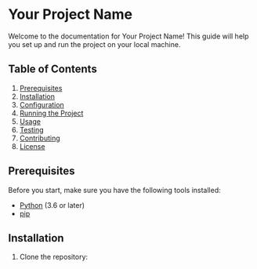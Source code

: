  
# Your Project Name

Welcome to the documentation for Your Project Name! This guide will help you set up and run the project on your local machine.

## Table of Contents

1. [Prerequisites](#prerequisites)
2. [Installation](#installation)
3. [Configuration](#configuration)
4. [Running the Project](#running-the-project)
5. [Usage](#usage)
6. [Testing](#testing)
7. [Contributing](#contributing)
8. [License](#license)

## Prerequisites

Before you start, make sure you have the following tools installed:

- [Python](https://www.python.org/downloads/) (3.6 or later)
- [pip](https://pip.pypa.io/en/stable/installing/)

## Installation

1. Clone the repository:
